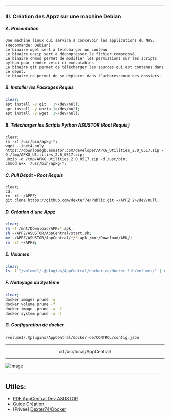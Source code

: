 
---------------------------------------------------------------------------------------------------------------------------------------------------------------------
### III. Création des Appz sur une machine Debian
##### A. Présentation
```
Une machine linux qui servira à concevoir les applications du NAS. (Recommande: Debian)
Le binaire wget sert à télécharger un contenu
Le binaire unzip sert à décompresser le fichier compressé.
Le binaire chmod permet de modifier les permissions sur les scripts python pour rendre celui-ci exécutables
Le binaire git permet de télécharger les sources qui est contenus dans ce dépôt.
Le binaire cd permet de se déplacer dans l'arborescence des dossiers.
```

##### B. Installer les Packages Requis
```bash
clear;
apt install -y git   1>/dev/null;
apt install -y unzip 1>/dev/null;
apt install -y wget  1>/dev/null;
```


##### B. Télécharger les Scripts Python ASUSTOR (Root Requis)
```console
clear;
rm -rf /usr/bin/apkg-*;
wget --inet4-only https://downloadgb.asustor.com/developer/APKG_Utilities_2.0_0517.zip -O /tmp/APKG_Utilities_2.0_0517.zip;
unzip -o /tmp/APKG_Utilities_2.0_0517.zip -d /usr/bin;
chmod u+x  /usr/bin/apkg-*;
```


##### C. Pull Dépôt - Root Requis 

```console
clear;
cd;
rm -rf ~/APPZ;
git clone https://github.com/dexter74/Public.git ~/APPZ 2>/dev/null;
```

##### D. Création d'une Appz
```bash
clear;
rm -f /mnt/Download/APK/*.apk,
sh ~/APPZ/ASUSTOR/AppCentral/start.sh;
mv ~/APPZ/ASUSTOR/AppCentral/*/*.apk /mnt/Download/APK/;
rm -rf ~/APPZ;
```

##### E. Volumes
```bash
clear;
ls -l "/volume1/.@plugins/AppCentral/docker-ce/docker_lib/volumes/" | cut -d ":" -f 2 | cut -c 4-80
```

##### F. Nettoyage du Système
```bash
clear;
docker images prune -a
docker volume prune -f
docker image  prune -a -f
docker system prune -a -f
```

##### G. Configuration de docker
```
/volume1/.@plugins/AppCentral/docker-ce/CONTROL/config.json
```

----------------------------------------------------------------------------------------------------------------------------------------------------------------------
<p align='center'> cd /usr/local/AppCentral/ </p>

----------------------------------------------------------------------------------------------------------------------------------------------------------------------
 ![image](https://user-images.githubusercontent.com/35907/193457835-68095cc1-2a77-458c-8b93-b9105c103d2f.png)


---------------------------------------------------------------------------------------------------------------------------------------------------------------------

Utiles:
 - 
 - [PDF AppCentral Dev ASUSTOR](https://downloadgb.asustor.com/developer/App_Central_Developer_Guide_4.1.0_20220622.pdf)
 - [Guide Création](https://amigotechnotes.wordpress.com/2014/05/06/how-to-create-an-apk-for-asustor-adm-to-distribute-your-lamp/) 
 - [Privée] [Dexter74/Docker](https://github.com/dexter74/Archives/tree/main/Docker/V1/2.Conteneurs)
